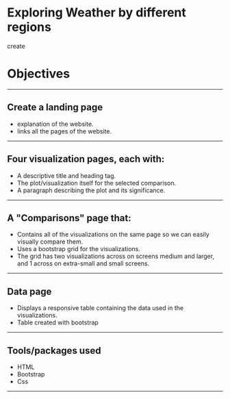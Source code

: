 # Exploring Weather by different regions 


create
# Objectives
---

## Create a landing page  

* explanation of the website. 
* links all the pages of the website.
---

## Four visualization pages, each with:

* A descriptive title and heading tag.
* The plot/visualization itself for the selected comparison.
* A paragraph describing the plot and its significance. 
---

## A "Comparisons" page that:

* Contains all of the visualizations on the same page so we can easily visually compare them.
* Uses a bootstrap grid for the visualizations.
* The grid has two visualizations across on screens medium and larger, and 1 across on extra-small and small screens. 
---

 ## Data page

* Displays a responsive table containing the data used in the visualizations.
* Table created with bootstrap 
---

## Tools/packages used 

* HTML 
* Bootstrap 
* Css 
---
